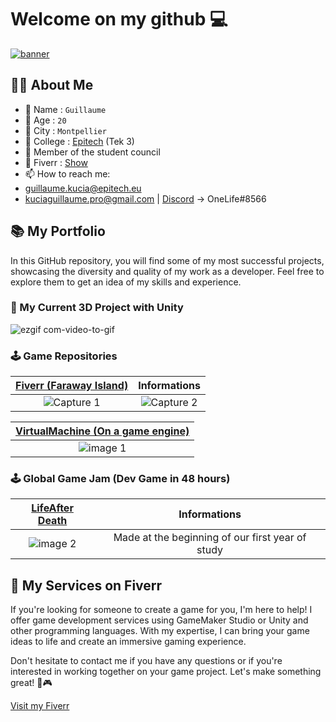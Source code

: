 # Welcome on my github 💻
[![banner](https://user-images.githubusercontent.com/91091263/145590468-5fa38990-3d53-4a49-b907-271bd856840d.jpg)](https://github.com/KuciaGuillaume)

##  🙋‍♂️ About Me
- 📇 Name : `Guillaume`
- 👨 Age : `20`
- 🌆 City : `Montpellier`
- 🏢 College : [Epitech](https://www.epitech.eu/) (Tek 3)
- 🏅 Member of the student council
- 🛒 Fiverr : [Show](https://fr.fiverr.com/guillaume_kucia?public_mode=true)
- 📫 How to reach me:
-  [guillaume.kucia@epitech.eu](https://www.google.com/intl/fr/gmail/about/) 
-  [kuciaguillaume.pro@gmail.com](https://www.google.com/intl/fr/gmail/about/) 
   | [Discord](https://discord.com/) -> OneLife#8566

## 📚 My Portfolio

In this GitHub repository, you will find some of my most successful projects, showcasing the diversity and quality of my work as a developer. Feel free to explore them to get an idea of my skills and experience.

### 🔴 My Current 3D Project with Unity

![ezgif com-video-to-gif](https://user-images.githubusercontent.com/91091263/227572570-2102668a-a258-4d11-bcc3-bd553d65b081.gif)

### 🕹 Game Repositories

| [Fiverr (Faraway Island)](https://github.com/KuciaGuillaume/FiverFarawayIsland) | Informations |
| :---: | :---: |
| ![Capture 1](https://user-images.githubusercontent.com/91091263/227508738-68ab759e-0d32-49e8-8032-9fae1740ecad.png) | ![Capture 2](https://user-images.githubusercontent.com/91091263/227509924-1fbef38d-5ac5-4112-96fd-79894519cdbc.png)

| [VirtualMachine (On a game engine)](https://github.com/KuciaGuillaume/Virtual-Machine) |
| :---:
| ![image 1](https://user-images.githubusercontent.com/91091263/227542411-81a06877-db12-48b1-9b68-21f20aee3a34.png)

### 🕹 Global Game Jam (Dev Game in 48 hours)

| [LifeAfter Death](https://github.com/KuciaGuillaume/Game-Jam-2) | Informations |
| :---: | :---: |
| ![image 2](https://user-images.githubusercontent.com/91091263/227574324-1f9361c0-7837-4f9a-abbe-a0932a49cd7f.png) | Made at the beginning of our first year of study |



## 🚀 My Services on Fiverr

If you're looking for someone to create a game for you, I'm here to help! I offer game development services using GameMaker Studio or Unity and other programming languages. With my expertise, I can bring your game ideas to life and create an immersive gaming experience.

Don't hesitate to contact me if you have any questions or if you're interested in working together on your game project. Let's make something great! 🚀🎮

[Visit my Fiverr](https://www.fiverr.com/guillaume_kucia?up_rollout=true)


